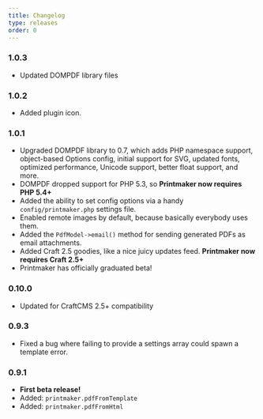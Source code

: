 ```yaml
---
title: Changelog
type: releases
order: 0
---
```


### 1.0.3

- Updated DOMPDF library files

### 1.0.2

- Added plugin icon.

### 1.0.1

- Upgraded DOMPDF library to 0.7, which adds PHP namespace support, object-based Options config, initial support for SVG, updated fonts, optimized performance, Unicode support, better float support, and more.
- DOMPDF dropped support for PHP 5.3, so **Printmaker now requires PHP 5.4+**
- Added the ability to set config options via a handy `config/printmaker.php` settings file.
- Enabled remote images by default, because basically everybody uses them.
- Added the `PdfModel->email()` method for sending generated PDFs as email attachments.
- Added Craft 2.5 goodies, like a nice juicy updates feed. **Printmaker now requires Craft 2.5+**
- Printmaker has officially graduated beta!

### 0.10.0

- Updated for CraftCMS 2.5+ compatibility

### 0.9.3

- Fixed a bug where failing to provide a settings array could spawn a template error.

### 0.9.1

- **First beta release!**
- Added: `printmaker.pdfFromTemplate`
- Added: `printmaker.pdfFromHtml`
